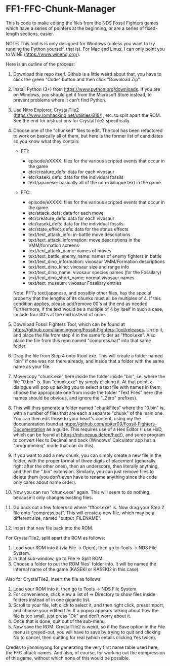 # FF1-FFC-Chunk-Manager
This is code to make editing the files from the NDS Fossil Fighters games which have a series of pointers at the beginning, or
are a series of fixed-length sections, easier.

NOTE: This tool is is only designed for Windows (unless you want to try running the Python yourself, that is). For Mac and Linux,
I can only point you to WINE (https://www.winehq.org/).

Here is an outline of the process:

01. Download this repo itself. Github is a little weird about that, you have to click the green "Code" button and then click
   "Download Zip".

02. Install Python (3+) from https://www.python.org/downloads. If you are on Windows, you should get it from the Microsoft Store
   instead, to prevent problems where it can't find Python.

03. Use Nitro Explorer, CrystalTile2 (https://www.romhacking.net/utilities/818/), etc. to split apart the ROM. See the end
    for instructions for CrystalTile2 specifically.

04. Choose one of the "chunked" files to edit. The tool has been refactored to work on basically all of them, but here is the
   former list of candidates so you know what they contain:
	- FF1:
		- episode/eXXXX: files for the various scripted events that occur in the game
		- etc/creature_defs: data for each vivosaur
		- etc/kaseki_defs: data for the individual fossils
		- text/japanese: basically all of the non-dialogue text in the game
		
	- FFC:
		- episode/eXXXX: files for the various scripted events that occur in the game
		- etc/attack_defs: data for each move
		- etc/creature_defs: data for each vivosaur
		- etc/kaseki_defs: data for the individual fossils
		- etc/state_effect_defs: data for the status effects
		- text/text_attack_info: in-battle move descriptions
		- text/text_attack_information: move descriptions in the VMM/formation screens
		- text/text_attack_name: names of moves
		- text/text_battle_enemy_name: names of enemy fighters in battle
		- text/text_dino_information: vivosaur VMM/Formation descriptions
		- text/text_dino_kind: vivosaur size and range info
		- text/text_dino_name: vivosaur species names (for the Fossilary)
		- text/text_dino_short_name: normal vivosaur names
		- text/text_museum: vivosaur Fossilary entries
		
	Note: FF1's text/japanese, and possibly other files, has the special property that the lengths of its chunks must all be
	multiples of 4. If this condition applies, please add/remove 00's at the end as needed. Furthermore, if the text would be a
	multiple of 4 by itself in such a case, include four 00's at the end instead of none.

05. Download Fossil Fighters Tool, which can be found at https://github.com/jianmingyong/Fossil-Fighters-Tool/releases. Unzip it,
   and place the file from step 4 in the same folder as "fftool.exe". Also place the file from this repo named "compress.bat"
   into that same folder.

06. Drag the file from Step 4 onto fftool.exe. This will create a folder named "bin" if one was not there already, and inside that
   a folder with the same name as your file.

07. Move/copy "chunk.exe" here inside the folder inside "bin", i.e. where the file "0.bin" is. Run "chunk.exe" by simply clicking
   it. At that point, a dialogue will pop up asking you to select a text file with names in them; choose the appropriate one
   from inside the folder "Text Files" here (the names should be obvious, and ignore the "_Zero" prefixes).

08. This will thus generate a folder named "chunkFiles" where the "0.bin" is, with a number of files that are each a separate
   "chunk" of the main one. You can then edit those to your heart's content, using my the documentation found at
   https://github.com/opiter09/Fossil-Fighters-Documentation as a guide. This requires use of a Hex Editor (I use HxD, which can
   be found at https://mh-nexus.de/en/hxd/), and some program to convert Hex to Decimal and back (Windows' Calculator app has a
   "programming" mode that can do this).

09. If you want to add a new chunk, you can simply create a new file in the folder, with the proper format of three digits of
    placement (generally right after the other ones), then an underscore, then literally anything, and then the ".bin" extension.
	Similarly, you can just remove files to delete them (you don't even have to rename anything since the code only cares about name order).

09. Now you can run "chunk.exe" again. This will seem to do nothing, because it only changes existing files.

10. Go back out a few folders to where "fftool.exe" is. Now drag your Step 2 file onto "compress.bat". This will create a new
    file, which may be a different size, named "output_FILENAME".

11. Insert that new file back into the ROM.

For CrystalTile2, split apart the ROM as follows:
1. Load your ROM into it (via File -> Open), then go to Tools -> NDS File System.
2. In that sub-window, go to File -> Split ROM.
3. Choose a folder to put the ROM files' folder into. It will be named the internal name of the game (KASEKI or KASEKI2 in this
   case).

Also for CrystalTile2, insert the file as follows:
1. Load your ROM into it, then go to Tools -> NDS File System.
2. For convenience, click View a list of -> Directory to show files inside folders instead of in one gigantic list.
3. Scroll to your file, left click to select it, and then right click, press Import, and choose your edited file. If a popup
   appears talking about how the file is too small, just press "Ok" and don't worry about it.
4. Once that is done, quit out of the sub-menu.
5. Now save the ROM. CrystalTile2 is weird, so if the Save option in the File menu is greyed-out, you will have to save by
   trying to quit and clicking No to cancel, then quitting for real (which entails clicking Yes twice).

Credits to jianminyong for generating the very first name table used here, the FFC attack names. And also, of course, for working
out the compression of this game, without which none of this would be possible.
